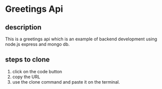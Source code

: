 # Greetings Api

## description
This is a greetings api which is an example of backend development using node.js express and mongo db.

## steps to clone
1. click on the code button
2. copy the URL
3. use the clone command and paste it on the terminal.
